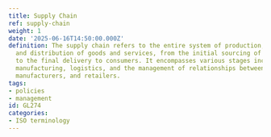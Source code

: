 ```yaml
---
title: Supply Chain
ref: supply-chain
weight: 1
date: '2025-06-16T14:50:00.000Z'
definition: The supply chain refers to the entire system of production, processing,
  and distribution of goods and services, from the initial sourcing of raw materials
  to the final delivery to consumers. It encompasses various stages including procurement,
  manufacturing, logistics, and the management of relationships between suppliers,
  manufacturers, and retailers.
tags:
- policies
- management
id: GL274
categories:
- ISO terminology
---
```


